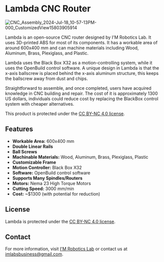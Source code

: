 # Lambda CNC Router

![CNC_Assembly_2024-Jul-18_10-57-13PM-000_CustomizedView15803905914](https://github.com/user-attachments/assets/83cb6b11-c1ad-4c7b-a016-56dc520b48e5)

Lambda is an open-source CNC router designed by I'M Robotics Lab. It uses 3D-printed ABS for most of its components. It has a workable area of around 600x400 mm and can machine materials including Wood, Aluminum, Brass, Plexiglass, and Plastic. 

Lambda uses the Black Box X32 as a motion-controlling system, while it uses the OpenBuild control software. A unique design in Lambda is that the x-axis ballscrew is placed behind the x-axis aluminum structure, this keeps the ballscrew away from dust and chips.

Straightforward to assemble, and once completed, users have acquired knowledge in CNC building and repair. The cost of it is approximately 1300 US dollars, individuals could reduce cost by replacing the BlackBox control system with cheaper alternatives.

This product is protected under the [CC BY-NC 4.0 license](https://creativecommons.org/licenses/by-nc/4.0/).

## Features

- **Workable Area:** 600x400 mm
- **Double Linear Rails**
- **Ball Screws**
- **Machinable Materials:** Wood, Aluminum, Brass, Plexiglass, Plastic
- **Customizable Frame**
- **Motion Controller:** Black Box X32
- **Software:** OpenBuild control software
- **Supports Many Spindles/Routers**
- **Motors:** Nema 23 High Torque Motors
- **Cutting Speed:** 3000 mm/min
- **Cost:** ~$1300 (with potential for reduction)

## License

Lambda is protected under the [CC BY-NC 4.0 license](https://creativecommons.org/licenses/by-nc/4.0/).

## Contact

For more information, visit [I'M Robotics Lab](https://ddttwang.wixsite.com/imlabs) or contact us at [imlabsbusiness@gmail.com](mailto:imlabsbusiness@gmail.com).
